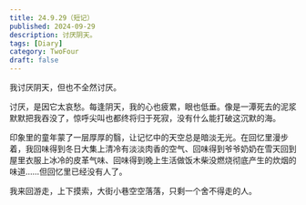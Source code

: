 ```yaml
---
title: 24.9.29（短记）
published: 2024-09-29
description: 讨厌阴天。
tags: [Diary]
category: TwoFour
draft: false
---
```

我讨厌阴天，但也不全然讨厌。

讨厌，是因它太哀愁。每逢阴天，我的心也疲累，眼也低垂。像是一潭死去的泥浆默默把我吞没了，惊呼尖叫也都终将归于死寂，没有什么能打破这沉默的海。



印象里的童年蒙了一层厚厚的翳，让记忆中的天空总是暗淡无光。在回忆里漫步着，我回味得到冬日大集上清冷有淡淡肉香的空气、回味得到爷爷奶奶在雪天回到屋里衣服上冰冷的皮革气味、回味得到晚上生活做饭木柴没燃烧彻底产生的炊烟的味道……但回忆里已经没有人了。

我来回游走，上下摸索，大街小巷空空落落，只剩一个舍不得走的人。

